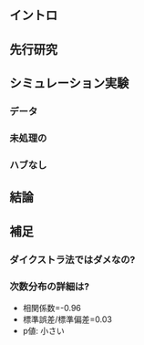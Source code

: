 イントロ
----------

先行研究
---------


シミュレーション実験
---------------------
### データ

### 未処理の
### ハブなし


結論
---

補足
---
### ダイクストラ法ではダメなの?
### 次数分布の詳細は?
- 相関係数=-0.96
- 標準誤差/標準偏差=0.03
- p値: 小さい
